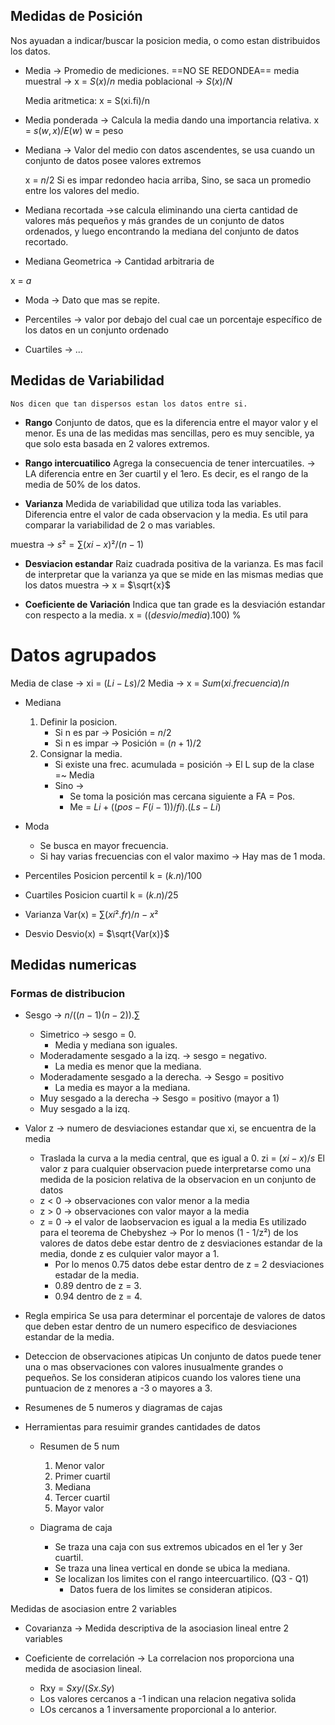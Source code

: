 ## Medidas de Posición
Nos ayuadan a indicar/buscar la posicion media, o como estan distribuidos los datos.

- Media -> Promedio de mediciones. ==NO SE REDONDEA==
	media muestral -> x =  $S(x)/n$
	media poblacional -> $S(x)/N$

	Media aritmetica: x = S(xi.fi)/n

- Media ponderada -> Calcula la media dando una importancia relativa.
	x = $s(w,x)/E(w)$
		w = peso
		
- Mediana -> Valor del medio con datos ascendentes, se usa cuando un conjunto de datos posee valores extremos

	x = $n/2$
	Si es impar redondeo hacia arriba,
	Sino, se saca un promedio entre los valores del medio.

- Mediana recortada ->se calcula eliminando una cierta cantidad de valores más pequeños y más grandes de un conjunto de datos ordenados, y luego encontrando la mediana del conjunto de datos recortado.

- Mediana Geometrica -> Cantidad arbitraria de  

x = $a$

- Moda -> Dato que mas se repite.

- Percentiles -> valor por debajo del cual cae un porcentaje específico de los datos en un conjunto ordenado

- Cuartiles -> ...

## Medidas de Variabilidad
	Nos dicen que tan dispersos estan los datos entre si.

- **Rango**
Conjunto de datos, que es la diferencia entre el mayor valor y el menor.
Es una de las medidas mas sencillas, pero es muy sencible, ya que solo esta basada en 2 valores extremos.

- **Rango intercuatilico**
	Agrega la consecuencia de tener intercuatiles. -> LA diferencia entre en 3er cuartil y el 1ero.
	Es decir, es el rango de la media de 50% de los datos.

- **Varianza**
Medida de variabilidad que utiliza toda las variables.
Diferencia entre el valor de cada observacion y la media.
Es util para comparar la variabilidad de 2 o mas variables.

muestra -> $s²= \sum{(xi-x)}²/(n-1)$  

- **Desviacion estandar** 
Raiz cuadrada positiva de la varianza.
Es mas facil de interpretar que la varianza ya que se mide en las mismas medias que los datos
muestra -> x = $\sqrt{x}$


- **Coeficiente de Variación**
Indica que tan grade es la desviación estandar con respecto a la media.
x = $((desvio/media) . 100)$ %

# Datos agrupados
Media de clase -> xi = $(Li - Ls) / 2$
Media -> x = $Sum(xi . frecuencia)/n$

- Mediana
	1.  Definir la posicion.
		- Si n es par -> Posición = $n/2$
		- Si n es impar -> Posición = $(n+1)/2$
	2. Consignar la media.
		- Si existe una frec. acumulada = posición -> El L sup de la clase =~ Media
		- Sino -> 
			- Se toma la posición mas cercana siguiente a FA = Pos.
			- Me = $Li + ((pos - F(i - 1))/fi) . (Ls-Li)$

- Moda
	- Se busca en mayor frecuencia.
	- Si hay varias frecuencias con el valor maximo -> Hay mas de 1 moda.

- Percentiles
Posicion percentil k = $(k.n)/100$

- Cuartiles
Posicion cuartil k = $(k.n)/25$

- Varianza
	Var(x) = $\sum{(xi² . fr)/n} - x²$

 - Desvio
 Desvio(x) = $\sqrt{Var(x)}$

## Medidas numericas
### Formas de distribucion
- Sesgo -> $n/((n-1)(n-2)) . \sum{}$
	- Simetrico -> sesgo = 0.
		- Media y mediana son iguales.
	- Moderadamente sesgado a la izq. -> sesgo = negativo.
		- La media es menor que la mediana.
	- Moderadamente sesgado a la derecha. -> Sesgo = positivo
		- La media es mayor a la mediana.
	- Muy sesgado a la derecha -> Sesgo = positivo (mayor a 1)
	- Muy sesgado a la izq.
- Valor z -> numero de desviaciones estandar que xi, se encuentra de la media
	- Traslada la curva a la media central, que es igual a 0.
		zi = $(xi-x)/s$
		El valor z para cualquier observacion puede interpretarse como una medida de la posicion relativa de la observacion en un conjunto de datos 
	- z < 0 -> observaciones con valor menor a la media
	- z > 0 -> observaciones con valor mayor a la media
	- z = 0 -> el valor de laobservacion es igual a la media
	Es utilizado para el teorema de Chebyshez -> 
		Por lo menos (1 - 1/z²) de los valores de datos debe estar dentro de z desviaciones estandar de la media, donde z es culquier valor mayor a 1.
		- Por lo menos 0.75 datos debe estar dentro de z = 2 desviaciones estadar de la media.
		- 0.89 dentro de z = 3.
		- 0.94 dentro de z = 4.
- Regla empirica
		Se usa para determinar el porcentaje de valores de datos que deben estar dentro de un numero especifico de desviaciones estandar de la media.

- Deteccion de observaciones atipicas
	Un conjunto de datos puede tener una o mas observaciones con valores inusualmente grandes o pequeños.
	Se los consideran atipicos cuando los valores tiene una puntuacion de z menores a -3 o mayores a 3. 
- Resumenes de 5 numeros y diagramas de cajas

- Herramientas para resuimir grandes cantidades de datos
	- Resumen de 5 num
		1. Menor valor
		2. Primer cuartil
		3. Mediana
		4. Tercer cuartil
		5. Mayor valor
	
	- Diagrama de caja
		- Se traza una caja con sus extremos ubicados en el 1er y 3er cuartil.
		- Se traza una linea vertical en donde se ubica la mediana.
		- Se localizan los limites con el rango inteercuartilico. (Q3 - Q1)
			- Datos fuera de los limites se consideran atipicos.

Medidas de asociasion entre 2 variables
- Covarianza -> Medida descriptiva de la asociasion lineal entre 2 variables

- Coeficiente de correlación -> La correlacion nos proporciona una medida de asociasion lineal.
	- Rxy = $Sxy/(Sx.Sy)$
	- Los valores cercanos a -1 indican una relacion negativa solida
	- LOs cercanos a 1 inversamente proporcional a lo anterior.
